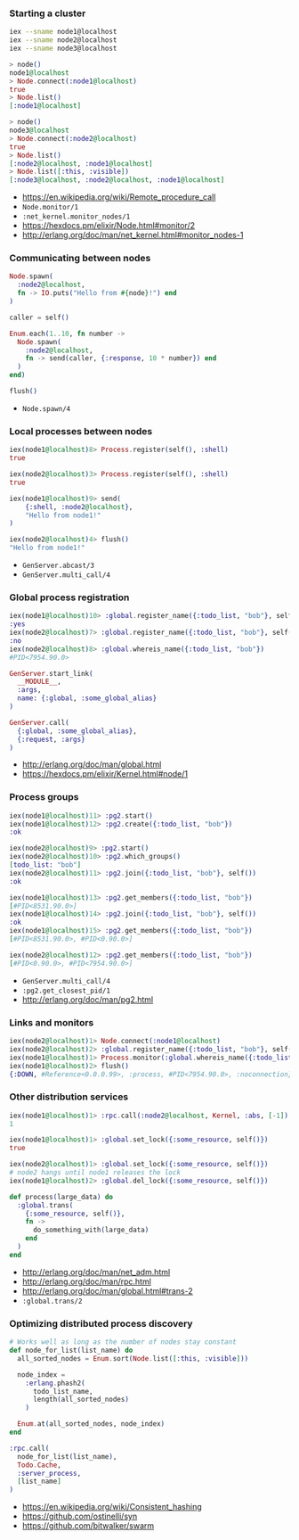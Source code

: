 ### Starting a cluster

```bash
iex --sname node1@localhost
iex --sname node2@localhost
iex --sname node3@localhost
```

```elixir
> node()
node1@localhost
> Node.connect(:node1@localhost)
true
> Node.list()
[:node1@localhost]
```

```elixir
> node()
node3@localhost
> Node.connect(:node2@localhost)
true
> Node.list()
[:node2@localhost, :node1@localhost]
> Node.list([:this, :visible])
[:node3@localhost, :node2@localhost, :node1@localhost]
```

- https://en.wikipedia.org/wiki/Remote_procedure_call
- `Node.monitor/1`
- `:net_kernel.monitor_nodes/1`
- https://hexdocs.pm/elixir/Node.html#monitor/2
- http://erlang.org/doc/man/net_kernel.html#monitor_nodes-1

### Communicating between nodes

```elixir
Node.spawn(
  :node2@localhost,
  fn -> IO.puts("Hello from #{node}!") end
)

caller = self()

Enum.each(1..10, fn number ->
  Node.spawn(
    :node2@localhost,
    fn -> send(caller, {:response, 10 * number}) end
  )
end)

flush()
```

- `Node.spawn/4`

### Local processes between nodes

```elixir
iex(node1@localhost)8> Process.register(self(), :shell)
true

iex(node2@localhost)3> Process.register(self(), :shell)
true

iex(node1@localhost)9> send(
    {:shell, :node2@localhost},
    "Hello from node1!"
)

iex(node2@localhost)4> flush()
"Hello from node1!"
```

- `GenServer.abcast/3`
- `GenServer.multi_call/4`

### Global process registration

```elixir
iex(node1@localhost)10> :global.register_name({:todo_list, "bob"}, self())
:yes
iex(node2@localhost)7> :global.register_name({:todo_list, "bob"}, self())
:no
iex(node2@localhost)8> :global.whereis_name({:todo_list, "bob"})
#PID<7954.90.0>
```

```elixir
GenServer.start_link(
  __MODULE__,
  :args,
  name: {:global, :some_global_alias}
)

GenServer.call(
  {:global, :some_global_alias},
  {:request, :args}
)
```

- http://erlang.org/doc/man/global.html
- https://hexdocs.pm/elixir/Kernel.html#node/1

### Process groups

```elixir
iex(node1@localhost)11> :pg2.start()
iex(node1@localhost)12> :pg2.create({:todo_list, "bob"})
:ok

iex(node2@localhost)9> :pg2.start()
iex(node2@localhost)10> :pg2.which_groups()
[todo_list: "bob"]
iex(node2@localhost)11> :pg2.join({:todo_list, "bob"}, self())
:ok

iex(node1@localhost)13> :pg2.get_members({:todo_list, "bob"})
[#PID<8531.90.0>]
iex(node1@localhost)14> :pg2.join({:todo_list, "bob"}, self())
:ok
iex(node1@localhost)15> :pg2.get_members({:todo_list, "bob"})
[#PID<8531.90.0>, #PID<0.90.0>]

iex(node2@localhost)12> :pg2.get_members({:todo_list, "bob"})
[#PID<0.90.0>, #PID<7954.90.0>]
```

- `GenServer.multi_call/4`
- `:pg2.get_closest_pid/1`
- http://erlang.org/doc/man/pg2.html

### Links and monitors

```elixir
iex(node2@localhost)1> Node.connect(:node1@localhost)
iex(node2@localhost)2> :global.register_name({:todo_list, "bob"}, self())
iex(node1@localhost)1> Process.monitor(:global.whereis_name({:todo_list, "bob"}))
iex(node1@localhost)2> flush()
{:DOWN, #Reference<0.0.0.99>, :process, #PID<7954.90.0>, :noconnection}
```

### Other distribution services

```elixir
iex(node1@localhost)1> :rpc.call(:node2@localhost, Kernel, :abs, [-1])
1

iex(node1@localhost)1> :global.set_lock({:some_resource, self()})
true

iex(node2@localhost)1> :global.set_lock({:some_resource, self()})
# node2 hangs until node1 releases the lock
iex(node1@localhost)2> :global.del_lock({:some_resource, self()})

def process(large_data) do
  :global.trans(
    {:some_resource, self()},
    fn ->
      do_something_with(large_data)
    end
  )
end
```

- http://erlang.org/doc/man/net_adm.html
- http://erlang.org/doc/man/rpc.html
- http://erlang.org/doc/man/global.html#trans-2
- `:global.trans/2`

### Optimizing distributed process discovery

```elixir
# Works well as long as the number of nodes stay constant
def node_for_list(list_name) do
  all_sorted_nodes = Enum.sort(Node.list([:this, :visible]))

  node_index =
    :erlang.phash2(
      todo_list_name,
      length(all_sorted_nodes)
    )

  Enum.at(all_sorted_nodes, node_index)
end

:rpc.call(
  node_for_list(list_name),
  Todo.Cache,
  :server_process,
  [list_name]
)
```

- https://en.wikipedia.org/wiki/Consistent_hashing
- https://github.com/ostinelli/syn
- https://github.com/bitwalker/swarm

###

```elixir

```

###

```elixir

```
